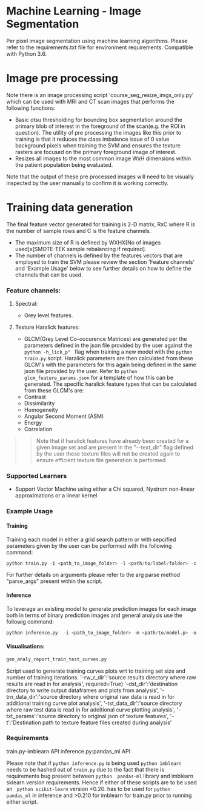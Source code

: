 # Machine Learning - Image Segmentation

Per pixel image segmentation using machine learning algorithms. Please refer to the requirements.txt file for environment requirements. Compatible with Python 3.6.

# Image pre processing
Note there is an image processing script 'course_seg_resize_imgs_only.py' which can be used with MRI and CT scan images that performs the following functions:

* Basic otsu thresholding for bounding box segmentation around the primary blob of interest in the foreground of the scan(e.g. the ROI in question). The utility of pre processing the images like this prior to training is that it reduces the class imbalance issue of 0 value background pixels when training the SVM and ensures the texture rasters are focused on the primary foreground image of interest. 
* Resizes all images to the most common image WxH dimensions within the patient population being evaluated. 

Note that the output of these pre processed images will need to be visually inspected by the user manually to confirm it is working correctly.   

# Training data generation

The final feature vector generated for training is 2-D matrix, RxC where R is the number of sample rows and C is the feature channels. 
* The maximum size of R is defined by WXHX[No of images used]x[SMOTE-TEK sample rebalancing if required]. 
* The number of channels is defined by the features vectors that are employed to train the SVM please review the section 'Feature channels' and 'Example Usage' below to see further details on how to define the channels that can be used. 

### Feature channels:
1. Spectral:
    * Grey level features. 

2. Texture Haralick features:
    * GLCM(Grey Level Co-occurence Matrices) are generated per the parameters defined in the json file provided by the user against the ```python -h_lick_p" ``` flag when training a new model with the ```python train.py``` script. Haralick parameters are then calculated from these GLCM's with the parameters for this again being defined in the same json file provided by the user. Refer to ```python glcm_feature_params.json``` for a template of how this can be generated. The specific haralick feature types that can be calculated from these GLCM's are:
     * Contrast
     * Dissimilarity
     * Homogeneity
     * Angular Second Moment (ASM)
     * Energy
     * Correlation

> > Note that if haralick features have already been created for a given image set and are present in the "--text_dir" flag defined by the user these texture files will not be created again to ensure efficient texture file generation is performed. 


### Supported Learners

* Support Vector Machine using either a Chi squared, Nystrom non-linear approximations or a linear kernel


### Example Usage
#### Training
Training each model in either a grid search pattern or with sepcified parameters given by the user can be performed with the following command:

```python 
python train.py -i <path_to_image_folder> -l <path/to/label/folder> -c <SVM, RF, GBC> -o <path/to/model.p>
``` 

For further details on arguments please refer to the arg parse method "parse_args" present within the script. 

#### Inference
To leverage an existing model to generate prediction images for each image both in terms of binary prediction images and general analysis use the followig command:

```python 
python inference.py  -i <path_to_image_folder> -m <path/to/model.p> -o <path/to/output/folder> -txt <path/to/texture images (numpy format)> -h_lick_p <path/to/json file denoting haralick parameters> -p <path/to/patient substring file used to filter patient specific files for edge case analysis>
```

#### Visualisations: 
``` python
gen_analy_report_train_test_curves.py
```
Script used to generate training curves plots wrt to training set size and number of training iterations. 
  '-rw_r_dir':'source results directory where raw results are read in for analysis',
                        required=True)
  '-dst_dir':'destination directory to write output dataframes and plots from analysis',
  '-trn_data_dir':'source directory where original raw data is read in for additional training curve plot analysis',
  '-tst_data_dir':'source directory where raw test data is read in for additional curve plotting analysis',
  '-txt_params':'source directory to original json of texture features',
  '-t':'Destination path to texture feature files created during analysis'

### Requirements
train.py-imblearn API
inference.py:pandas_ml API  

Please note that if ```python inference.py``` is being used ```python imblearn``` needs to be hashed out of ```train.py``` due to the fact that there is requirements bug present between ```python  pandas-ml``` library and imblearn sklearn version requirements. Hence if either of these scripts are to be used an ``` python scikit-learn``` version <0.20. has to be used for ```python pandas_ml``` in inference and >0.210 for imblearn for train.py prior to running either script.  

